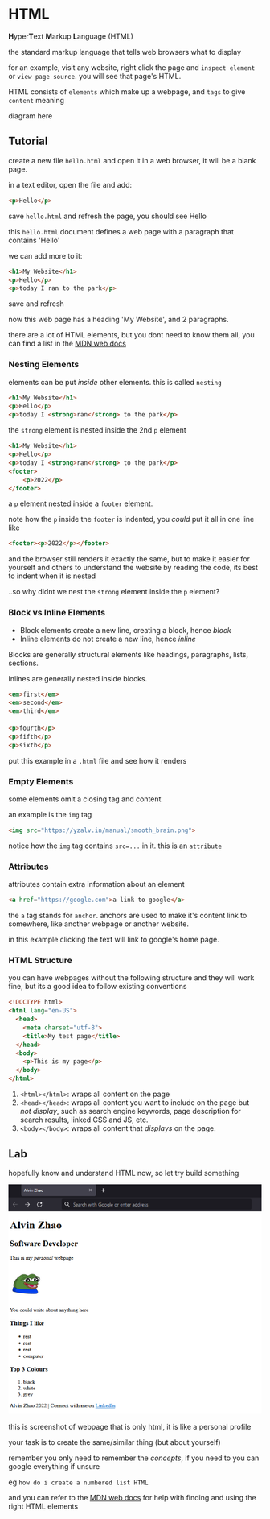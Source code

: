 # HTML

**H**yper**T**ext **M**arkup **L**anguage (HTML)

the standard markup language that tells web browsers what to display

for an example, visit any website, right click the page and `inspect element` or `view page source`. you will see that page's HTML.

HTML consists of `elements` which make up a webpage, and `tags` to give `content` meaning

diagram here

## Tutorial

create a new file `hello.html` and open it in a web browser, it will be a blank page.

in a text editor, open the file and add:

```html
<p>Hello</p>
```

save `hello.html` and refresh the page, you should see Hello

this `hello.html` document defines a web page with a paragraph that contains 'Hello'

we can add more to it:

```html
<h1>My Website</h1>
<p>Hello</p>
<p>today I ran to the park</p>
```

save and refresh

now this web page has a heading 'My Website', and 2 paragraphs.

there are a lot of HTML elements, but you dont need to know them all, you can find a list in the [MDN web docs](https://developer.mozilla.org/en-US/docs/Web/HTML/Element)

### Nesting Elements

elements can be put *inside* other elements. this is called `nesting`

```html
<h1>My Website</h1>
<p>Hello</p>
<p>today I <strong>ran</strong> to the park</p>
```

the `strong` element is nested inside the 2nd `p` element

```html
<h1>My Website</h1>
<p>Hello</p>
<p>today I <strong>ran</strong> to the park</p>
<footer>
    <p>2022</p>
</footer>
```

a `p` element nested inside a `footer` element.

note how the `p` inside the `footer` is indented, you *could* put it all in one line like 
```html
<footer><p>2022</p></footer>
```
and the browser still renders it exactly the same, but to make it easier for yourself and others to understand the website by reading the code, its best to indent when it is nested

..so why didnt we nest the `strong` element inside the `p` element?

### Block vs Inline Elements

* Block elements create a new line, creating a block, hence *block*
* Inline elements do not create a new line, hence *inline*

Blocks are generally structural elements like headings, paragraphs, lists, sections.

Inlines are generally nested inside blocks.

```html
<em>first</em>
<em>second</em>
<em>third</em>

<p>fourth</p>
<p>fifth</p>
<p>sixth</p>
```

put this example in a `.html` file and see how it renders

### Empty Elements

some elements omit a closing tag and content

an example is the `img` tag

```html
<img src="https://yzalv.in/manual/smooth_brain.png">
```

notice how the `img` tag contains `src=...` in it. this is an `attribute`

### Attributes

attributes contain extra information about an element

```html
<a href="https://google.com">a link to google</a>
```

the `a` tag stands for `anchor`. anchors are used to make it's content link to somewhere, like another webpage or another website.

in this example clicking the text will link to google's home page.

### HTML Structure

you can have webpages without the following structure and they will work fine, but its a good idea to follow existing conventions

```html
<!DOCTYPE html>
<html lang="en-US">
  <head>
    <meta charset="utf-8">
    <title>My test page</title>
  </head>
  <body>
    <p>This is my page</p>
  </body>
</html>
```

1. `<html></html>`: wraps all content on the page
2. `<head></head>`: wraps all content you want to include on the page but *not display*, such as search engine keywords, page description for search results, linked CSS and JS, etc.
3. `<body></body>`: wraps all content that *displays* on the page.

## Lab

hopefully know and understand HTML now, so let try build something

![Basic Website](basic_website.png)

this is screenshot of webpage that is only html, it is like a personal profile

your task is to create the same/similar thing (but about yourself)

remember you only need to remember the *concepts*, if you need to you can google everything if unsure

eg `how do i create a numbered list HTML`

and you can refer to the [MDN web docs](https://developer.mozilla.org/en-US/docs/Web/HTML/Element) for help with finding and using the right HTML elements